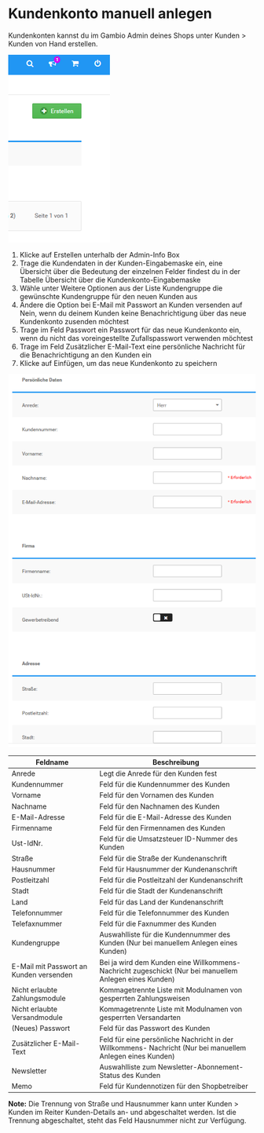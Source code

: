 # Kundenkonto manuell anlegen 

Kundenkonten kannst du im Gambio Admin deines Shops unter Kunden \> Kunden von Hand erstellen.

![](Bilder/Abb163_NeuesKundenkontoAnlegen.png "Neues Kundenkonto anlegen")

1.  Klicke auf Erstellen unterhalb der Admin-Info Box
2.  Trage die Kundendaten in der Kunden-Eingabemaske ein, eine Übersicht über die Bedeutung der einzelnen Felder findest du in der Tabelle Übersicht über die Kundenkonto-Eingabemaske
3.  Wähle unter Weitere Optionen aus der Liste Kundengruppe die gewünschte Kundengruppe für den neuen Kunden aus
4.  Ändere die Option bei E-Mail mit Passwort an Kunden versenden auf Nein, wenn du deinem Kunden keine Benachrichtigung über das neue Kundenkonto zusenden möchtest
5.  Trage im Feld Passwort ein Passwort für das neue Kundenkonto ein, wenn du nicht das voreingestellte Zufallspasswort verwenden möchtest
6.  Trage im Feld Zusätzlicher E-Mail-Text eine persönliche Nachricht für die Benachrichtigung an den Kunden ein
7.  Klicke auf Einfügen, um das neue Kundenkonto zu speichern

![](Bilder/Abb164_KundenEingabemaskeGambioAdmin.png "Kunden-Eingabemaske (Gambio Admin)")

|Feldname|Beschreibung|
|--------|------------|
|Anrede|Legt die Anrede für den Kunden fest|
|Kundennummer|Feld für die Kundennummer des Kunden|
|Vorname|Feld für den Vornamen des Kunden|
|Nachname|Feld für den Nachnamen des Kunden|
|E-Mail-Adresse|Feld für die E-Mail-Adresse des Kunden|
|Firmenname|Feld für den Firmennamen des Kunden|
|Ust-IdNr.|Feld für die Umsatzsteuer ID-Nummer des Kunden|
|Straße|Feld für die Straße der Kundenanschrift|
|Hausnummer|Feld für Hausnummer der Kundenanschrift|
|Postleitzahl|Feld für die Postleitzahl der Kundenanschrift|
|Stadt|Feld für die Stadt der Kundenanschrift|
|Land|Feld für das Land der Kundenanschrift|
|Telefonnummer|Feld für die Telefonnummer des Kunden|
|Telefaxnummer|Feld für die Faxnummer des Kunden|
|Kundengruppe|Auswahlliste für die Kundennummer des Kunden \(Nur bei manuellem Anlegen eines Kunden\)|
|E-Mail mit Passwort an Kunden versenden|Bei ja wird dem Kunden eine Willkommens-Nachricht zugeschickt \(Nur bei manuellem Anlegen eines Kunden\)|
|Nicht erlaubte Zahlungsmodule|Kommagetrennte Liste mit Modulnamen von gesperrten Zahlungsweisen|
|Nicht erlaubte Versandmodule|Kommagetrennte Liste mit Modulnamen von gesperrten Versandarten|
|\(Neues\) Passwort|Feld für das Passwort des Kunden|
|Zusätzlicher E-Mail-Text|Feld für eine persönliche Nachricht in der Willkommens- Nachricht \(Nur bei manuellem Anlegen eines Kunden\)|
|Newsletter|Auswahlliste zum Newsletter-Abonnement-Status des Kunden|
|Memo|Feld für Kundennotizen für den Shopbetreiber|

**Note:** Die Trennung von Straße und Hausnummer kann unter Kunden \> Kunden im Reiter Kunden-Details an- und abgeschaltet werden. Ist die Trennung abgeschaltet, steht das Feld Hausnummer nicht zur Verfügung.



